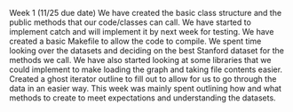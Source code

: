 Week 1 (11/25 due date)
  We have created the basic class structure and the public methods that our code/classes can call.  We have started to implement catch and will implement it by next week for testing.  We have created a basic Makefile to allow the code to compile.  We spent time looking over the datasets and deciding on the best Stanford dataset for the methods we call.  We have also started looking at some libraries that we could implement to make loading the graph and taking file contents easier.  Created a ghost iterator outline to fill out to allow for us to go through the data in an easier way.  This week was mainly spent outlining how and what methods to create to meet expectations and understanding the datasets.

